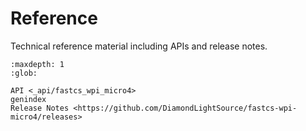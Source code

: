 # Reference

Technical reference material including APIs and release notes.

```{toctree}
:maxdepth: 1
:glob:

API <_api/fastcs_wpi_micro4>
genindex
Release Notes <https://github.com/DiamondLightSource/fastcs-wpi-micro4/releases>
```
